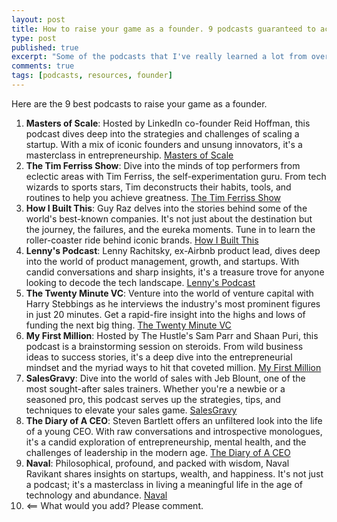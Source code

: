 ```yaml
---
layout: post
title: How to raise your game as a founder. 9 podcasts guaranteed to accelerate your business.
type: post
published: true
excerpt: "Some of the podcasts that I've really learned a lot from over the years."
comments: true
tags: [podcasts, resources, founder]
---
```


Here are the 9 best podcasts to raise your game as a founder.

1. **Masters of Scale**: Hosted by LinkedIn co-founder Reid Hoffman, this podcast dives deep into the strategies and challenges of scaling a startup. With a mix of iconic founders and unsung innovators, it's a masterclass in entrepreneurship. [Masters of Scale](https://mastersofscale.com/)
2. **The Tim Ferriss Show**: Dive into the minds of top performers from eclectic areas with Tim Ferriss, the self-experimentation guru. From tech wizards to sports stars, Tim deconstructs their habits, tools, and routines to help you achieve greatness. [The Tim Ferriss Show](https://tim.blog/podcast/)
3. **How I Built This**: Guy Raz delves into the stories behind some of the world's best-known companies. It's not just about the destination but the journey, the failures, and the eureka moments. Tune in to learn the roller-coaster ride behind iconic brands. [How I Built This](https://www.npr.org/podcasts/510313/how-i-built-this)
4. **Lenny's Podcast**: Lenny Rachitsky, ex-Airbnb product lead, dives deep into the world of product management, growth, and startups. With candid conversations and sharp insights, it's a treasure trove for anyone looking to decode the tech landscape. [Lenny's Podcast](https://www.lennyspodcast.com/)
5. **The Twenty Minute VC**: Venture into the world of venture capital with Harry Stebbings as he interviews the industry's most prominent figures in just 20 minutes. Get a rapid-fire insight into the highs and lows of funding the next big thing. [The Twenty Minute VC](https://thetwentyminutevc.com/)
6. **My First Million**: Hosted by The Hustle's Sam Parr and Shaan Puri, this podcast is a brainstorming session on steroids. From wild business ideas to success stories, it's a deep dive into the entrepreneurial mindset and the myriad ways to hit that coveted million. [My First Million](https://www.mfmpod.com/)
7. **SalesGravy**: Dive into the world of sales with Jeb Blount, one of the most sought-after sales trainers. Whether you're a newbie or a seasoned pro, this podcast serves up the strategies, tips, and techniques to elevate your sales game. [SalesGravy](https://salesgravy.com/podcasts/)
8. **The Diary of A CEO**: Steven Bartlett offers an unfiltered look into the life of a young CEO. With raw conversations and introspective monologues, it's a candid exploration of entrepreneurship, mental health, and the challenges of leadership in the modern age. [The Diary of A CEO](https://stevenbartlett.com/the-diary-of-a-ceo-podcast/)
9. **Naval**: Philosophical, profound, and packed with wisdom, Naval Ravikant shares insights on startups, wealth, and happiness. It's not just a podcast; it's a masterclass in living a meaningful life in the age of technology and abundance. [Naval](https://nav.al/)
10.  <== What would you add? Please comment.
